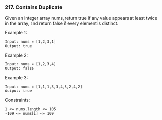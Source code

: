 ### 217. Contains Duplicate

Given an integer array nums, return true if any value appears at least twice in the array, and return false if every element is distinct.



Example 1:

    Input: nums = [1,2,3,1]
    Output: true

Example 2:

    Input: nums = [1,2,3,4]
    Output: false

Example 3:

    Input: nums = [1,1,1,3,3,4,3,2,4,2]
    Output: true



Constraints:

    1 <= nums.length <= 105
    -109 <= nums[i] <= 109
